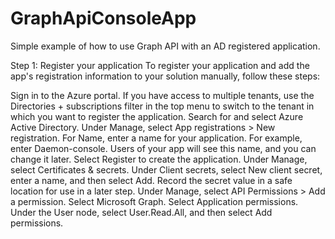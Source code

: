 # GraphApiConsoleApp
Simple example of how to use Graph API with an AD registered application.

Step 1: Register your application
To register your application and add the app's registration information to your solution manually, follow these steps:

Sign in to the Azure portal.
If you have access to multiple tenants, use the Directories + subscriptions filter  in the top menu to switch to the tenant in which you want to register the application.
Search for and select Azure Active Directory.
Under Manage, select App registrations > New registration.
For Name, enter a name for your application. For example, enter Daemon-console. Users of your app will see this name, and you can change it later.
Select Register to create the application.
Under Manage, select Certificates & secrets.
Under Client secrets, select New client secret, enter a name, and then select Add. Record the secret value in a safe location for use in a later step.
Under Manage, select API Permissions > Add a permission. Select Microsoft Graph.
Select Application permissions.
Under the User node, select User.Read.All, and then select Add permissions.
